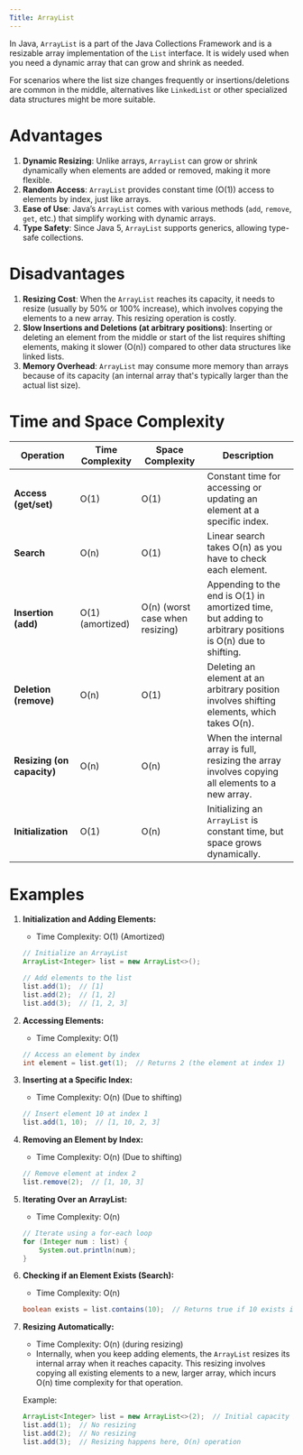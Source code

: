 ```yaml
---
Title: ArrayList
---
```


In Java, `ArrayList` is a part of the Java Collections Framework and is a resizable array implementation of the `List`
interface. It is widely used when you need a dynamic array that can grow and shrink as needed.

For scenarios where the list size changes frequently or insertions/deletions are common in the middle, alternatives
like `LinkedList` or other specialized data structures might be more suitable.

# Advantages

1. **Dynamic Resizing**: Unlike arrays, `ArrayList` can grow or shrink dynamically when elements are added or removed,
   making it more flexible.
2. **Random Access**: `ArrayList` provides constant time (O(1)) access to elements by index, just like arrays.
3. **Ease of Use**: Java’s `ArrayList` comes with various methods (`add`, `remove`, `get`, etc.) that simplify working
   with dynamic arrays.
4. **Type Safety**: Since Java 5, `ArrayList` supports generics, allowing type-safe collections.

# Disadvantages

1. **Resizing Cost**: When the `ArrayList` reaches its capacity, it needs to resize (usually by 50% or 100% increase),
   which involves copying the elements to a new array. This resizing operation is costly.
2. **Slow Insertions and Deletions (at arbitrary positions)**: Inserting or deleting an element from the middle or start
   of the list requires shifting elements, making it slower (O(n)) compared to other data structures like linked lists.
3. **Memory Overhead**: `ArrayList` may consume more memory than arrays because of its capacity (an internal array
   that's typically larger than the actual list size).

# Time and Space Complexity

| Operation                  | Time Complexity  | Space Complexity                | Description                                                                                                |
|----------------------------|------------------|---------------------------------|------------------------------------------------------------------------------------------------------------|
| **Access (get/set)**       | O(1)             | O(1)                            | Constant time for accessing or updating an element at a specific index.                                    |
| **Search**                 | O(n)             | O(1)                            | Linear search takes O(n) as you have to check each element.                                                |
| **Insertion (add)**        | O(1) (amortized) | O(n) (worst case when resizing) | Appending to the end is O(1) in amortized time, but adding to arbitrary positions is O(n) due to shifting. |
| **Deletion (remove)**      | O(n)             | O(1)                            | Deleting an element at an arbitrary position involves shifting elements, which takes O(n).                 |
| **Resizing (on capacity)** | O(n)             | O(n)                            | When the internal array is full, resizing the array involves copying all elements to a new array.          |
| **Initialization**         | O(1)             | O(n)                            | Initializing an `ArrayList` is constant time, but space grows dynamically.                                 |

# Examples

1. **Initialization and Adding Elements:**
    - Time Complexity: O(1) (Amortized)
   ```java
   // Initialize an ArrayList
   ArrayList<Integer> list = new ArrayList<>();
   
   // Add elements to the list
   list.add(1);  // [1]
   list.add(2);  // [1, 2]
   list.add(3);  // [1, 2, 3]
   ```

2. **Accessing Elements:**
    - Time Complexity: O(1)
   ```java
   // Access an element by index
   int element = list.get(1);  // Returns 2 (the element at index 1)
   ```

3. **Inserting at a Specific Index:**
    - Time Complexity: O(n) (Due to shifting)
   ```java
   // Insert element 10 at index 1
   list.add(1, 10);  // [1, 10, 2, 3]
   ```

4. **Removing an Element by Index:**
    - Time Complexity: O(n) (Due to shifting)
   ```java
   // Remove element at index 2
   list.remove(2);  // [1, 10, 3]
   ```

5. **Iterating Over an ArrayList:**
    - Time Complexity: O(n)
   ```java
   // Iterate using a for-each loop
   for (Integer num : list) {
       System.out.println(num);
   }
   ```

6. **Checking if an Element Exists (Search):**
    - Time Complexity: O(n)
   ```java
   boolean exists = list.contains(10);  // Returns true if 10 exists in the list
   ```

7. **Resizing Automatically:**
    - Time Complexity: O(n) (during resizing)
    - Internally, when you keep adding elements, the `ArrayList` resizes its internal array when it reaches capacity.
      This resizing involves copying all existing elements to a new, larger array, which incurs O(n) time complexity for
      that operation.

   Example:
   ```java
   ArrayList<Integer> list = new ArrayList<>(2);  // Initial capacity is 2
   list.add(1);  // No resizing
   list.add(2);  // No resizing
   list.add(3);  // Resizing happens here, O(n) operation
   ```
